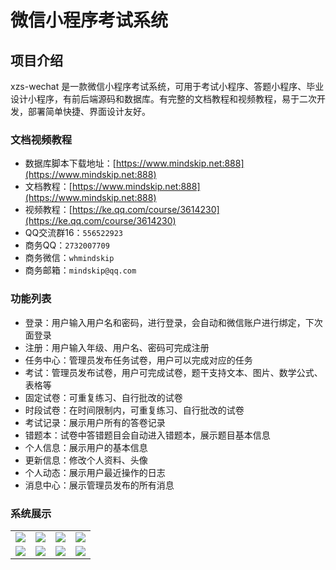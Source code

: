 # 微信小程序考试系统

## 项目介绍

xzs-wechat 是一款微信小程序考试系统，可用于考试小程序、答题小程序、毕业设计小程序，有前后端源码和数据库。有完整的文档教程和视频教程，易于二次开发，部署简单快捷、界面设计友好。

### 文档视频教程

* 数据库脚本下载地址：[https://www.mindskip.net:888](https://www.mindskip.net:888)
* 文档教程：[https://www.mindskip.net:888](https://www.mindskip.net:888)
* 视频教程：[https://ke.qq.com/course/3614230](https://ke.qq.com/course/3614230)
* QQ交流群16：`556522923`
* 商务QQ：`2732007709`
* 商务微信：`whmindskip`
* 商务邮箱：`mindskip@qq.com`

### 功能列表

* 登录：用户输入用户名和密码，进行登录，会自动和微信账户进行绑定，下次面登录
* 注册：用户输入年级、用户名、密码可完成注册
* 任务中心：管理员发布任务试卷，用户可以完成对应的任务
* 考试：管理员发布试卷，用户可完成试卷，题干支持文本、图片、数学公式、表格等
* 固定试卷：可重复练习、自行批改的试卷
* 时段试卷：在时间限制内，可重复练习、自行批改的试卷
* 考试记录：展示用户所有的答卷记录
* 错题本：试卷中答错题目会自动进入错题本，展示题目基本信息
* 个人信息：展示用户的基本信息
* 更新信息：修改个人资料、头像
* 个人动态：展示用户最近操作的日志
* 消息中心：展示管理员发布的所有消息

### 系统展示

<table>
    <tr>
        <td><img src="https://www.mindskip.net/style/git/images/wx/student/1.png"/></td>
        <td><img src="https://www.mindskip.net/style/git/images/wx/student/2.png"/></td>
        <td><img src="https://www.mindskip.net/style/git/images/wx/student/3.png"/></td>
        <td><img src="https://www.mindskip.net/style/git/images/wx/student/4.png"/></td>
    </tr>
    <tr>
        <td><img src="https://www.mindskip.net/style/git/images/wx/student/10.png"/></td>
        <td><img src="https://www.mindskip.net/style/git/images/wx/student/8.png"/></td>
        <td><img src="https://www.mindskip.net/style/git/images/wx/student/6.png"/></td>
        <td><img src="https://www.mindskip.net/style/git/images/wx/student/7.png"/></td>
    </tr>
</table>
